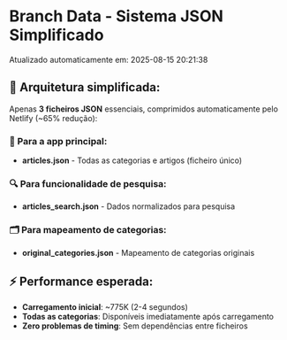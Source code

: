 # Branch Data - Sistema JSON Simplificado
Atualizado automaticamente em: 2025-08-15 20:21:38

## 🎯 Arquitetura simplificada:
Apenas **3 ficheiros JSON** essenciais, comprimidos automaticamente pelo Netlify (~65% redução):

### 📱 Para a app principal:
- **articles.json** - Todas as categorias e artigos (ficheiro único)

### 🔍 Para funcionalidade de pesquisa:
- **articles_search.json** - Dados normalizados para pesquisa

### 🗂️ Para mapeamento de categorias:
- **original_categories.json** - Mapeamento de categorias originais

## ⚡ Performance esperada:
- **Carregamento inicial**: ~775K (2-4 segundos)
- **Todas as categorias**: Disponíveis imediatamente após carregamento
- **Zero problemas de timing**: Sem dependências entre ficheiros
